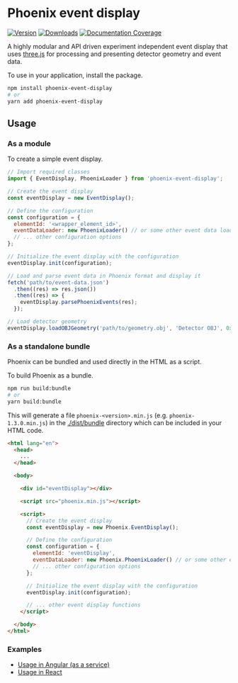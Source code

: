 # Phoenix event display

[![Version](https://img.shields.io/npm/v/phoenix-event-display.svg)](https://www.npmjs.com/package/phoenix-event-display)
[![Downloads](https://img.shields.io/npm/dt/phoenix-event-display.svg)](https://www.npmjs.com/package/phoenix-event-display)
[![Documentation Coverage](https://raw.github.com/HSF/phoenix/master/docs/api-docs/images/coverage-badge-documentation.svg)](https://hepsoftwarefoundation.org/phoenix/api-docs/coverage.html)

A highly modular and API driven experiment independent event display that uses [three.js](https://threejs.org) for processing and presenting detector geometry and event data.

To use in your application, install the package.

```sh
npm install phoenix-event-display
# or
yarn add phoenix-event-display
```

## Usage

### As a module

To create a simple event display.

```js
// Import required classes
import { EventDisplay, PhoenixLoader } from 'phoenix-event-display';

// Create the event display
const eventDisplay = new EventDisplay();

// Define the configuration
const configuration = {
  elementId: '<wrapper_element_id>',
  eventDataLoader: new PhoenixLoader() // or some other event data loader
  // ... other configuration options
};

// Initialize the event display with the configuration
eventDisplay.init(configuration);

// Load and parse event data in Phoenix format and display it
fetch('path/to/event-data.json')
  .then((res) => res.json())
  .then((res) => {
    eventDisplay.parsePhoenixEvents(res);
  });

// Load detector geometry
eventDisplay.loadOBJGeometry('path/to/geometry.obj', 'Detector OBJ', 0x8c8c8c /* color */);

```

### As a standalone bundle

Phoenix can be bundled and used directly in the HTML as a script.

To build Phoenix as a bundle.

```sh
npm run build:bundle
# or
yarn build:bundle
```

This will generate a file `phoenix-<version>.min.js` (e.g. `phoenix-1.3.0.min.js`) in the [./dist/bundle](./dist/bundle) directory which can be included in your HTML code.

```html
<html lang="en">
  <head>
    ...
  </head>

  <body>

    <div id="eventDisplay"></div>

    <script src="phoenix.min.js"></script>

    <script>
      // Create the event display
      const eventDisplay = new Phoenix.EventDisplay();

      // Define the configuration
      const configuration = {
        elementId: 'eventDisplay',
        eventDataLoader: new Phoenix.PhoenixLoader() // or some other event data loader
        // ... other configuration options
      };

      // Initialize the event display with the configuration
      eventDisplay.init(configuration);

      // ... other event display functions
    </script>

  </body>
</html>
```

### Examples

* [Usage in Angular (as a service)](https://github.com/HSF/phoenix/blob/master/packages/phoenix-ng/projects/phoenix-app/src/app/sections/lhcb/lhcb.component.ts)
* [Usage in React](https://github.com/9inpachi/phoenix-react/blob/master/src/App.js#L6-L31)
